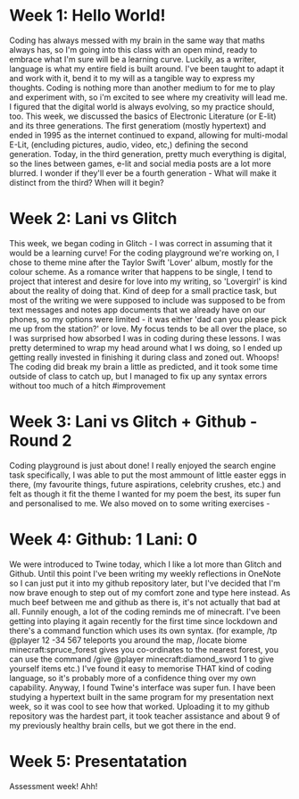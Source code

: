 # Week 1: Hello World!
<p>
Coding has always messed with my brain in the same way that maths always has, so I'm going into this class with an open mind, ready to embrace what I'm sure will be a learning curve. Luckily, as a writer, language is what my entire field is built around. I've been taught to adapt it and work with it, bend it to my will as a tangible way to express my thoughts. Coding is nothing more than another medium to for me to play and experiment with, so i'm excited to see where my creativity will lead me. I figured that the digital world is always evolving, so my practice should, too. 
This week, we discussed the basics of Electronic Literature (or E-lit) and its three generations. The first generatiom (mostly hypertext) and ended in 1995 as the internet continued to expand, allowing for multi-modal E-Lit, (encluding pictures, audio, video, etc,) defining the second generation. Today, in the third generation, pretty much everything is digital, so the lines between games, e-lit and social media posts are a lot more blurred. I wonder if they'll ever be a fourth generation - What will make it distinct from the third? When will it begin? 
</p>

# Week 2: Lani vs Glitch
<p>
This week, we began coding in Glitch - I was correct in assuming that it would be a learning curve! For the coding playground we're working on, I chose to theme mine after the Taylor Swift 'Lover' album, mostly for the colour scheme. As a romance writer that happens to be single, I tend to project that interest and desire for love into my writing, so 'Lovergirl' is kind about the reality of doing that. Kind of deep for a small practice task, but most of the writing we were supposed to include was supposed to be from text messages and notes app documents that we already have on our phones, so my options were limited - it was either 'dad can you please pick me up from the station?' or love.
My focus tends to be all over the place, so I was surprised how absorbed I was in coding during these lessons. I was pretty determined to wrap my head around what I ws doing, so I ended up getting really invested in finishing it during class and zoned out. Whoops! The coding did break my brain a little as predicted, and it took some time outside of class to catch up, but I managed to fix up any syntax errors without too much of a hitch #improvement
</p>


# Week 3: Lani vs Glitch + Github - Round 2 
<p>
Coding playground is just about done! I really enjoyed the search engine task specifically, I was able to put the most ammount of little easter eggs in there, (my favourite things, future aspirations, celebrity crushes, etc.) and felt as though it fit the theme I wanted for my poem the best, its super fun and personalised to me. 
We also moved on to some writing exercises - 
</p>

# Week 4: Github: 1 Lani: 0
<p>
We were introduced to Twine today, which I like a lot more than Glitch and Github. Until this point I've been writing my weekly reflections in OneNote so I can just put it into my github repository later, but I've decided that I'm now brave enough to step out of my comfort zone and type here instead. As much beef between me and github as there is, it's not actually that bad at all. Funnily enough, a lot of the coding reminds me of minecraft. I've been getting into playing it again recently for the first time since lockdown and there's a command function which uses its own syntax. (for example, /tp @player 12 -34 567 teleports you around the map, /locate biome minecraft:spruce_forest gives you co-ordinates to the nearest forest, you can use the command /give @player minecraft:diamond_sword 1 to give yourself items etc.) I've found it easy to memorise THAT kind of coding language, so it's probably more of a confidence thing over my own capability. 
Anyway, I found Twine's interface was super fun. I have been studying a hypertext built in the same program for my presentation next week, so it was cool to see how that worked. Uploading it to my github repository was the hardest part, it took teacher assistance and about 9 of my previously healthy brain cells, but we got there in the end.
<p/>

# Week 5: Presentatation
<p>
Assessment week! Ahh!
</p>
